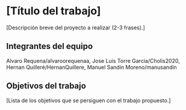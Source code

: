# [Título del trabajo]

[Descripción breve del proyecto a realizar (2-3 frases).]

## Integrantes del equipo

Alvaro Requena/alvaroorequenaa, Jose Luis Torre Garcia/Cholis2020, Hernan Quilleré/HernanQuillere, Manuel Sandin Moreno/manusandin

## Objetivos del trabajo

[Lista de los objetivos que se persiguen con el trabajo propuesto.]
